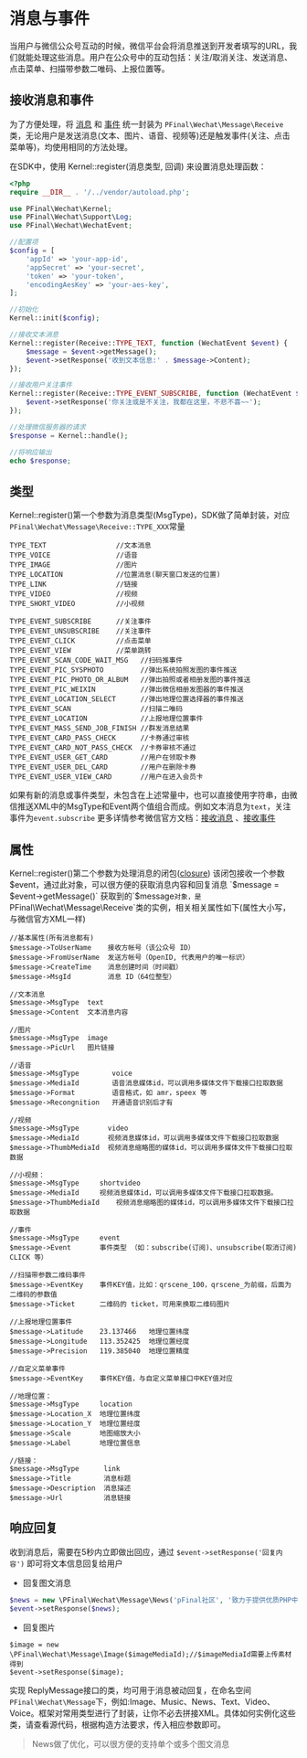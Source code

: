 # 消息与事件

当用户与微信公众号互动的时候，微信平台会将消息推送到开发者填写的URL，我们就能处理这些消息。用户在公众号中的互动包括：关注/取消关注、发送消息、点击菜单、扫描带参数二唯码、上报位置等。


## 接收消息和事件

为了方便处理，将 [消息](https://mp.weixin.qq.com/wiki?t=resource/res_main&id=mp1421140453&token=&lang=zh_CN) 和 [事件](https://mp.weixin.qq.com/wiki?t=resource/res_main&id=mp1421140454&token=&lang=zh_CN) 统一封装为 `PFinal\Wechat\Message\Receive` 类，无论用户是发送消息(文本、图片、语音、视频等)还是触发事件(关注、点击菜单等)，均使用相同的方法处理。

在SDK中，使用 Kernel::register(消息类型, 回调) 来设置消息处理函数：

```PHP
<?php
require __DIR__ . '/../vendor/autoload.php';

use PFinal\Wechat\Kernel;
use PFinal\Wechat\Support\Log;
use PFinal\Wechat\WechatEvent;

//配置项
$config = [
    'appId' => 'your-app-id',
    'appSecret' => 'your-secret',
    'token' => 'your-token',
    'encodingAesKey' => 'your-aes-key',
];

//初始化
Kernel::init($config);

//接收文本消息
Kernel::register(Receive::TYPE_TEXT, function (WechatEvent $event) {
    $message = $event->getMessage(); 
    $event->setResponse('收到文本信息:' . $message->Content);
});

//接收用户关注事件
Kernel::register(Receive::TYPE_EVENT_SUBSCRIBE, function (WechatEvent $event) {
    $event->setResponse('你关注或是不关注，我都在这里，不悲不喜~~');
});

//处理微信服务器的请求
$response = Kernel::handle();

//将响应输出
echo $response;

```

## 类型

Kernel::register()第一个参数为消息类型(MsgType)，SDK做了简单封装，对应`PFinal\Wechat\Message\Receive::TYPE_XXX`常量

```
TYPE_TEXT                 //文本消息
TYPE_VOICE                //语音
TYPE_IMAGE                //图片
TYPE_LOCATION             //位置消息(聊天窗口发送的位置)
TYPE_LINK                 //链接
TYPE_VIDEO                //视频
TYPE_SHORT_VIDEO          //小视频

TYPE_EVENT_SUBSCRIBE      //关注事件
TYPE_EVENT_UNSUBSCRIBE    //关注事件
TYPE_EVENT_CLICK          //点击菜单
TYPE_EVENT_VIEW           //菜单跳转
TYPE_EVENT_SCAN_CODE_WAIT_MSG   //扫码推事件
TYPE_EVENT_PIC_SYSPHOTO         //弹出系统拍照发图的事件推送
TYPE_EVENT_PIC_PHOTO_OR_ALBUM   //弹出拍照或者相册发图的事件推送
TYPE_EVENT_PIC_WEIXIN           //弹出微信相册发图器的事件推送
TYPE_EVENT_LOCATION_SELECT      //弹出地理位置选择器的事件推送
TYPE_EVENT_SCAN                 //扫描二唯码
TYPE_EVENT_LOCATION             //上报地理位置事件
TYPE_EVENT_MASS_SEND_JOB_FINISH //群发消息结果
TYPE_EVENT_CARD_PASS_CHECK      //卡券通过审核
TYPE_EVENT_CARD_NOT_PASS_CHECK  //卡券审核不通过
TYPE_EVENT_USER_GET_CARD        //用户在领取卡券
TYPE_EVENT_USER_DEL_CARD        //用户在删除卡券
TYPE_EVENT_USER_VIEW_CARD       //用户在进入会员卡
```
如果有新的消息或事件类型，未包含在上述常量中，也可以直接使用字符串，由微信推送XML中的MsgType和Event两个值组合而成。例如文本消息为`text`，关注事件为`event.subscribe`  更多详情参考微信官方文档：[接收消息](https://mp.weixin.qq.com/wiki?t=resource/res_main&id=mp1421140453&token=&lang=zh_CN) 、[接收事件](https://mp.weixin.qq.com/wiki?t=resource/res_main&id=mp1421140454&token=&lang=zh_CN)


## 属性

Kernel::register()第二个参数为处理消息的闭包([closure](http://php.net/manual/en/class.closure.php)) 该闭包接收一个参数 $event，通过此对象，可以很方便的获取消息内容和回复消息 `$message = $event->getMessage()` 获取到的`$message`对象，是 `PFinal\Wechat\Message\Receive`类的实例，相关相关属性如下(属性大小写，与微信官方XML一样)

```
//基本属性(所有消息都有)
$message->ToUserName    接收方帐号（该公众号 ID）
$message->FromUserName  发送方帐号（OpenID, 代表用户的唯一标识）
$message->CreateTime    消息创建时间（时间戳）
$message->MsgId         消息 ID（64位整型）

//文本消息
$message->MsgType  text
$message->Content  文本消息内容

//图片
$message->MsgType  image
$message->PicUrl   图片链接

//语音
$message->MsgType        voice
$message->MediaId        语音消息媒体id，可以调用多媒体文件下载接口拉取数据
$message->Format         语音格式，如 amr，speex 等
$message->Recongnition   开通语音识别后才有

//视频
$message->MsgType       video
$message->MediaId       视频消息媒体id，可以调用多媒体文件下载接口拉取数据
$message->ThumbMediaId  视频消息缩略图的媒体id，可以调用多媒体文件下载接口拉取数据

//小视频：
$message->MsgType     shortvideo
$message->MediaId     视频消息媒体id，可以调用多媒体文件下载接口拉取数据。
$message->ThumbMediaId    视频消息缩略图的媒体id，可以调用多媒体文件下载接口拉取数据

//事件
$message->MsgType     event
$message->Event       事件类型 （如：subscribe(订阅)、unsubscribe(取消订阅) CLICK 等）

//扫描带参数二维码事件
$message->EventKey    事件KEY值，比如：qrscene_100，qrscene_为前缀，后面为二维码的参数值
$message->Ticket      二维码的 ticket，可用来换取二维码图片

//上报地理位置事件
$message->Latitude    23.137466   地理位置纬度
$message->Longitude   113.352425  地理位置经度
$message->Precision   119.385040  地理位置精度

//自定义菜单事件
$message->EventKey    事件KEY值，与自定义菜单接口中KEY值对应

//地理位置：
$message->MsgType     location
$message->Location_X  地理位置纬度
$message->Location_Y  地理位置经度
$message->Scale       地图缩放大小
$message->Label       地理位置信息

//链接：
$message->MsgType      link
$message->Title        消息标题
$message->Description  消息描述
$message->Url          消息链接

```

## 响应回复

收到消息后，需要在5秒内立即做出回应，通过 `$event->setResponse('回复内容')` 即可将文本信息回复给用户

* 回复图文消息

```PHP
$news = new \PFinal\Wechat\Message\News('pFinal社区', '致力于提供优质PHP中文学习资源', 'http://pfinal.cn/', 'http://pfinal.cn/pfinal.png');
$event->setResponse($news);
```

* 回复图片

```
$image = new \PFinal\Wechat\Message\Image($imageMediaId);//$imageMediaId需要上传素材得到
$event->setResponse($image);
```

实现 ReplyMessage接口的类，均可用于消息被动回复，在命名空间`PFinal\Wechat\Message`下，例如:Image、Music、News、Text、Video、Voice。框架对常用类型进行了封装，让你不必去拼接XML。具体如何实例化这些类，请查看源代码，根据构造方法要求，传入相应参数即可。

> News做了优化，可以很方便的支持单个或多个图文消息













